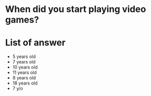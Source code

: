 # When did you start playing video games?

# List of answer
- 5 years old
- 7 years old
- 10 years old
- 11 years old
- 8 years old
- 18 years old
- 7 y/o
